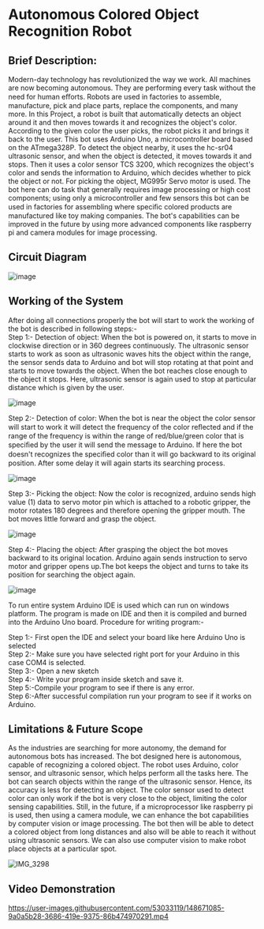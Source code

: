 # Autonomous Colored Object Recognition Robot

##  <b> Brief Description: </b>

Modern-day technology has revolutionized the way we work. All machines are now becoming autonomous. They are performing every task without the need for human eﬀorts. Robots are used in factories to assemble, manufacture, pick and place parts, replace the components, and many more. In this Project, a robot is built that automatically detects an object around it and then moves towards it and recognizes the object's color. According to the given color the user picks, the robot picks it and brings it back to the user. This bot uses Arduino Uno, a microcontroller board based on the ATmega328P. To detect the object nearby, it uses the hc-sr04 ultrasonic sensor, and when the object is detected, it moves towards it and stops. Then it uses a color sensor TCS 3200, which recognizes the object's color and sends the information to Arduino, which decides whether to pick the object or not. For picking the object, MG995r Servo motor is used. The bot here can do task that generally requires image processing or high cost components; using only a microcontroller and few sensors this bot can be used in factories for assembling where speciﬁc colored products are manufactured like toy making companies. The bot's capabilities can be improved in the future by using more advanced components like raspberry pi and camera modules for image processing.

##  <b> Circuit Diagram </b>

![image](https://user-images.githubusercontent.com/53033119/148650960-e0db7d0f-4911-415a-a1ba-a7daaeeffd83.png)

##  <b> Working of the System </b>

After doing all connections properly the bot will start to work the working of the bot is described in following steps:-<br>
Step 1:- Detection of object: When the bot is powered on, it starts to move in clockwise direction or in 360 degrees continuously. The ultrasonic sensor starts to work as soon as ultrasonic waves hits the object within the range, the sensor sends data to Arduino and bot will stop rotating at that point and starts to move towards the object. When the bot reaches close enough to the object it stops. Here, ultrasonic sensor is again used to stop at particular distance which is given by the user.

![image](https://user-images.githubusercontent.com/53033119/148651025-6f369ae8-a910-4023-b671-5edbae527c4c.png)

Step 2:- Detection of color: When the bot is near the object the color sensor will start to work it will detect the frequency of the color reﬂected and if the range of the frequency is within the range of red/blue/green color that is speciﬁed by the user it will send the message to Arduino. If here the bot doesn't recognizes the speciﬁed color than it will go backward to its original position.  After some delay it will again starts its searching process.

![image](https://user-images.githubusercontent.com/53033119/148651030-70731193-61c2-4257-a373-736deb921b23.png)

Step 3:- Picking the object: Now the color is recognized, arduino sends high value (1) data to servo motor pin which is attached to a robotic gripper, the motor rotates 180 degrees and therefore opening the gripper mouth. The bot moves little forward and grasp the object.

![image](https://user-images.githubusercontent.com/53033119/148651048-4efed22e-5e75-44d8-bf99-0ee9fbc82475.png)

Step 4:- Placing the object: After grasping the object the bot moves backward to its original location. Arduino again sends instruction to servo motor and gripper opens up.The bot keeps the object and turns to take its position for searching the object again.

![image](https://user-images.githubusercontent.com/53033119/148651051-b066a55e-4b36-424a-bb5e-ecbbd507ce8f.png)


To run entire system Arduino IDE is used which can run on windows platform. The program is made on IDE and then it is compiled and burned into the Arduino Uno board. Procedure for writing program:-

Step 1:- First open the IDE and select your board like here Arduino Uno is selected </br> 
Step 2:- Make sure you have selected right port for your Arduino in this case COM4 is selected.</br>
Step 3:- Open a new sketch</br>
Step 4:- Write your program inside sketch and save it.</br>
Step 5:-Compile your program to see if there is any error.</br>
Step 6:-After successful compilation run your program to see if it works on Arduino.</br>

##  <b> Limitations & Future Scope </b>

As the industries are searching for more autonomy, the demand for autonomous bots has increased. The bot designed here is autonomous, capable of recognizing a colored object. The robot uses Arduino, color sensor, and ultrasonic sensor, which helps perform all the tasks here. The bot can search objects within the range of the ultrasonic sensor. Hence, its accuracy is less for detecting an object. The color sensor used to detect color can only work if the bot is very close to the object, limiting the color sensing capabilities. Still, in the future, if a microprocessor like raspberry pi is used, then using a camera module, we can enhance the bot capabilities by computer vision or image processing. The bot then will be able to detect a colored object from long distances and also will be able to reach it without using ultrasonic sensors. We can also use computer vision to make robot place objects at a particular spot.

![IMG_3298](https://user-images.githubusercontent.com/53033119/148635876-b1d6682d-12af-4299-939a-376ee7ba7545.JPG)

##  <b> Video Demonstration </b>

https://user-images.githubusercontent.com/53033119/148671085-9a0a5b28-3686-419e-9375-86b474970291.mp4

